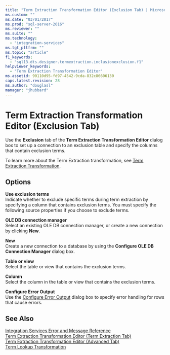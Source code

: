 ```yaml
---
title: "Term Extraction Transformation Editor (Exclusion Tab) | Microsoft Docs"
ms.custom: ""
ms.date: "03/01/2017"
ms.prod: "sql-server-2016"
ms.reviewer: ""
ms.suite: ""
ms.technology: 
  - "integration-services"
ms.tgt_pltfrm: ""
ms.topic: "article"
f1_keywords: 
  - "sql13.dts.designer.termextraction.inclusionexclusion.f1"
helpviewer_keywords: 
  - "Term Extraction Transformation Editor"
ms.assetid: 90110d95-fd97-4542-9cda-832c86606130
caps.latest.revision: 28
ms.author: "douglasl"
manager: "jhubbard"
---
```

# Term Extraction Transformation Editor (Exclusion Tab)
  Use the **Exclusion** tab of the **Term Extraction Transformation Editor** dialog box to set up a connection to an exclusion table and specify the columns that contain exclusion terms.  
  
 To learn more about the Term Extraction transformation, see [Term Extraction Transformation](../../../integration-services/data-flow/transformations/term-extraction-transformation.md).  
  
## Options  
 **Use exclusion terms**  
 Indicate whether to exclude specific terms during term extraction by specifying a column that contains exclusion terms. You must specify the following source properties if you choose to exclude terms.  
  
 **OLE DB connection manager**  
 Select an existing OLE DB connection manager, or create a new connection by clicking **New**.  
  
 **New**  
 Create a new connection to a database by using the **Configure OLE DB Connection Manager** dialog box.  
  
 **Table or view**  
 Select the table or view that contains the exclusion terms.  
  
 **Column**  
 Select the column in the table or view that contains the exclusion terms.  
  
 **Configure Error Output**  
 Use the [Configure Error Output](http://msdn.microsoft.com/en-US/library/ms183481(SQL.130).aspx) dialog box to specify error handling for rows that cause errors.  
  
## See Also  
 [Integration Services Error and Message Reference](../../../integration-services/integration-services-error-and-message-reference.md)   
 [Term Extraction Transformation Editor &#40;Term Extraction Tab&#41;](../../../integration-services/data-flow/transformations/term-extraction-transformation-editor-term-extraction-tab.md)   
 [Term Extraction Transformation Editor &#40;Advanced Tab&#41;](../../../integration-services/data-flow/transformations/term-extraction-transformation-editor-advanced-tab.md)   
 [Term Lookup Transformation](../../../integration-services/data-flow/transformations/term-lookup-transformation.md)  
  
  